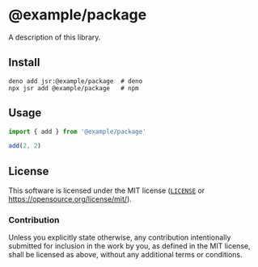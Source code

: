 # @example/package

A description of this library.

## Install
```shell
deno add jsr:@example/package  # deno
npx jsr add @example/package   # npm
```

## Usage
```ts
import { add } from '@example/package'

add(2, 2)
```

## License

This software is licensed under the MIT license ([`LICENSE`](./LICENSE) or
<https://opensource.org/license/mit/>).

### Contribution

Unless you explicitly state otherwise, any contribution intentionally submitted
for inclusion in the work by you, as defined in the MIT license, shall be
licensed as above, without any additional terms or conditions.
